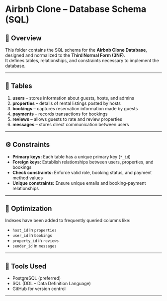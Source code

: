 # Airbnb Clone – Database Schema (SQL)

## 📘 Overview
This folder contains the SQL schema for the **Airbnb Clone Database**, designed and normalized to the **Third Normal Form (3NF)**.  
It defines tables, relationships, and constraints necessary to implement the database.

---

## 🧩 Tables
1. **users** – stores information about guests, hosts, and admins  
2. **properties** – details of rental listings posted by hosts  
3. **bookings** – captures reservation information made by guests  
4. **payments** – records transactions for bookings  
5. **reviews** – allows guests to rate and review properties  
6. **messages** – stores direct communication between users  

---

## ⚙️ Constraints
- **Primary keys:** Each table has a unique primary key (`*_id`)
- **Foreign keys:** Establish relationships between users, properties, and bookings
- **Check constraints:** Enforce valid role, booking status, and payment method values
- **Unique constraints:** Ensure unique emails and booking-payment relationships

---

## 🚀 Optimization
Indexes have been added to frequently queried columns like:
- `host_id` in `properties`
- `user_id` in `bookings`
- `property_id` in `reviews`
- `sender_id` in `messages`

---

## 🧠 Tools Used
- PostgreSQL (preferred)
- SQL (DDL – Data Definition Language)
- GitHub for version control

---


